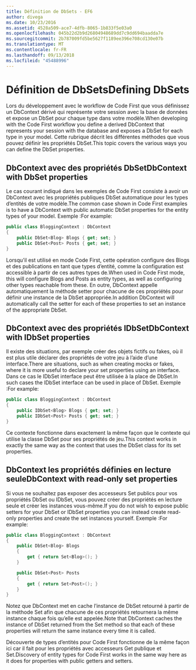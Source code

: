 ```yaml
---
title: Définition de DbSets - EF6
author: divega
ms.date: 10/23/2016
ms.assetid: 4528a509-ace7-4dfb-8065-1b833f5e03a0
ms.openlocfilehash: 045b22d2b9d26804948689dd7c9dd694baadda7e
ms.sourcegitcommit: 2b787009fd5be5627f1189ee396e708cd130e07b
ms.translationtype: MT
ms.contentlocale: fr-FR
ms.lasthandoff: 09/13/2018
ms.locfileid: "45488996"
---
```

# <a name="defining-dbsets"></a><span data-ttu-id="20bcb-102">Définition de DbSets</span><span class="sxs-lookup"><span data-stu-id="20bcb-102">Defining DbSets</span></span>
<span data-ttu-id="20bcb-103">Lors du développement avec le workflow de Code First que vous définissez un DbContext dérivé qui représente votre session avec la base de données et expose un DbSet pour chaque type dans votre modèle.</span><span class="sxs-lookup"><span data-stu-id="20bcb-103">When developing with the Code First workflow you define a derived DbContext that represents your session with the database and exposes a DbSet for each type in your model.</span></span> <span data-ttu-id="20bcb-104">Cette rubrique décrit les différentes méthodes que vous pouvez définir les propriétés DbSet.</span><span class="sxs-lookup"><span data-stu-id="20bcb-104">This topic covers the various ways you can define the DbSet properties.</span></span>  

## <a name="dbcontext-with-dbset-properties"></a><span data-ttu-id="20bcb-105">DbContext avec des propriétés DbSet</span><span class="sxs-lookup"><span data-stu-id="20bcb-105">DbContext with DbSet properties</span></span>  

<span data-ttu-id="20bcb-106">Le cas courant indiqué dans les exemples de Code First consiste à avoir un DbContext avec les propriétés publiques DbSet automatique pour les types d’entités de votre modèle.</span><span class="sxs-lookup"><span data-stu-id="20bcb-106">The common case shown in Code First examples is to have a DbContext with public automatic DbSet properties for the entity types of your model.</span></span> <span data-ttu-id="20bcb-107">Exemple :</span><span class="sxs-lookup"><span data-stu-id="20bcb-107">For example:</span></span>  

``` csharp
public class BloggingContext : DbContext
{
    public DbSet<Blog> Blogs { get; set; }
    public DbSet<Post> Posts { get; set; }
}
```  

<span data-ttu-id="20bcb-108">Lorsqu’il est utilisé en mode Code First, cette opération configure des Blogs et des publications en tant que types d’entité, comme la configuration est accessible à partir de ces autres types de.</span><span class="sxs-lookup"><span data-stu-id="20bcb-108">When used in Code First mode, this will configure Blogs and Posts as entity types, as well as configuring other types reachable from these.</span></span> <span data-ttu-id="20bcb-109">En outre, DbContext appelle automatiquement la méthode setter pour chacune de ces propriétés pour définir une instance de la DbSet appropriée.</span><span class="sxs-lookup"><span data-stu-id="20bcb-109">In addition DbContext will automatically call the setter for each of these properties to set an instance of the appropriate DbSet.</span></span>  

## <a name="dbcontext-with-idbset-properties"></a><span data-ttu-id="20bcb-110">DbContext avec des propriétés IDbSet</span><span class="sxs-lookup"><span data-stu-id="20bcb-110">DbContext with IDbSet properties</span></span>  

<span data-ttu-id="20bcb-111">Il existe des situations, par exemple créer des objets fictifs ou fakes, où il est plus utile déclarer des propriétés de votre jeu à l’aide d’une interface.</span><span class="sxs-lookup"><span data-stu-id="20bcb-111">There are situations, such as when creating mocks or fakes, where it is more useful to declare your set properties using an interface.</span></span> <span data-ttu-id="20bcb-112">Dans ce cas le IDbSet interface peut être utilisée à la place de DbSet.</span><span class="sxs-lookup"><span data-stu-id="20bcb-112">In such cases the IDbSet interface can be used in place of DbSet.</span></span> <span data-ttu-id="20bcb-113">Exemple :</span><span class="sxs-lookup"><span data-stu-id="20bcb-113">For example:</span></span>  

``` csharp
public class BloggingContext : DbContext
{
    public IDbSet<Blog> Blogs { get; set; }
    public IDbSet<Post> Posts { get; set; }
}
```  

<span data-ttu-id="20bcb-114">Ce contexte fonctionne dans exactement la même façon que le contexte qui utilise la classe DbSet pour ses propriétés de jeu.</span><span class="sxs-lookup"><span data-stu-id="20bcb-114">This context works in exactly the same way as the context that uses the DbSet class for its set properties.</span></span>  

## <a name="dbcontext-with-read-only-set-properties"></a><span data-ttu-id="20bcb-115">DbContext les propriétés définies en lecture seule</span><span class="sxs-lookup"><span data-stu-id="20bcb-115">DbContext with read-only set properties</span></span>  

<span data-ttu-id="20bcb-116">Si vous ne souhaitez pas exposer des accesseurs Set publics pour vos propriétés DbSet ou IDbSet, vous pouvez créer des propriétés en lecture seule et créer les instances vous-même.</span><span class="sxs-lookup"><span data-stu-id="20bcb-116">If you do not wish to expose public setters for your DbSet or IDbSet properties you can instead create read-only properties and create the set instances yourself.</span></span> <span data-ttu-id="20bcb-117">Exemple :</span><span class="sxs-lookup"><span data-stu-id="20bcb-117">For example:</span></span>  

``` csharp
public class BloggingContext : DbContext
{
    public DbSet<Blog> Blogs
    {
        get { return Set<Blog>(); }
    }

    public DbSet<Post> Posts
    {
        get { return Set<Post>(); }
    }
}
```  

<span data-ttu-id="20bcb-118">Notez que DbContext met en cache l’instance de DbSet retourné à partir de la méthode Set afin que chacune de ces propriétés retournera la même instance chaque fois qu’elle est appelée.</span><span class="sxs-lookup"><span data-stu-id="20bcb-118">Note that DbContext caches the instance of DbSet returned from the Set method so that each of these properties will return the same instance every time it is called.</span></span>  

<span data-ttu-id="20bcb-119">Découverte de types d’entités pour Code First fonctionne de la même façon ici car il fait pour les propriétés avec accesseurs Get publique et Set.</span><span class="sxs-lookup"><span data-stu-id="20bcb-119">Discovery of entity types for Code First works in the same way here as it does for properties with public getters and setters.</span></span>  
